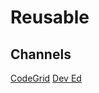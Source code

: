 # Reusable

## Channels 

[CodeGrid](https://www.youtube.com/channel/UC7pVho4O31FyfQsZdXWejEw/featured)
[Dev Ed](https://www.youtube.com/channel/UClb90NQQcskPUGDIXsQEz5Q)
